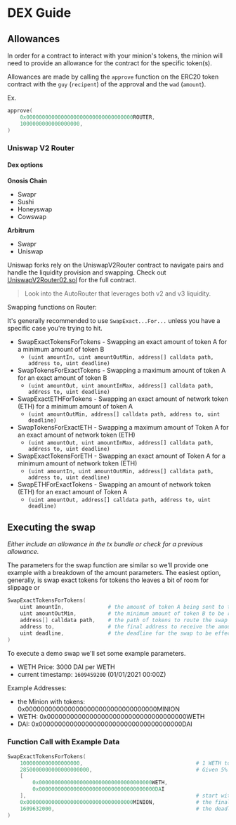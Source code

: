 # DEX Guide

## Allowances

In order for a contract to interact with your minion's tokens, the minion will need to provide an allowance for the contract for the specific token(s).

Allowances are made by calling the `approve` function on the ERC20 token contract with the `guy` (`recipent`) of the approval and the `wad` (`amount`).

Ex.
```s
approve(
    0x0000000000000000000000000000000000ROUTER,
    1000000000000000000,
)
```

### Uniswap V2 Router

#### Dex options 

__Gnosis Chain__
- Swapr
- Sushi
- Honeyswap
- Cowswap

__Arbitrum__
- Swapr
- Uniswap

Uniswap forks rely on the UniswapV2Router contract to navigate pairs and handle the liquidity provision and swapping. Check out [UniswapV2Router02.sol](https://github.com/Uniswap/v2-periphery/blob/master/contracts/UniswapV2Router02.sol) for the full contract.

> Look into the AutoRouter that leverages both v2 and v3 liquidity.

Swapping functions on Router:

It's generally recommended to use `SwapExact...For...` unless you have a specific case you're trying to hit.

- SwapExactTokensForTokens - Swapping an exact amount of token A for a minimum amount of token B
    - `(uint amountIn, uint amountOutMin, address[] calldata path, address to, uint deadline)`
- SwapTokensForExactTokens - Swapping a maximum amount of token A for an exact amount of token B
    - `(uint amountOut, uint amountInMax, address[] calldata path, address to, uint deadline)`
- SwapExactETHForTokens - Swapping an exact amount of network token (ETH) for a minimum amount of token A
    - `(uint amountOutMin, address[] calldata path, address to, uint deadline)`
- SwapTokensForExactETH - Swapping a maximum amount of Token A for an exact amount of network token (ETH)
    - `(uint amountOut, uint amountInMax, address[] calldata path, address to, uint deadline)`
- SwapExactTokensForETH - Swapping an exact amount of Token A for a minimum amount of network token (ETH)
    - `(uint amountIn, uint amountOutMin, address[] calldata path, address to, uint deadline)`
- SwapETHForExactTokens - Swapping an amount of network token (ETH) for an exact amount of Token A
    - `(uint amountOut, address[] calldata path, address to, uint deadline)`

## Executing the swap

_Either include an allowance in the tx bundle or check for a previous allowance._

The parameters for the swap function are similar so we'll provide one example with a breakdown of the amount parameters. The easiest option, generally, is swap exact tokens for tokens tho leaves a bit of room for slippage or 

```s
SwapExactTokensForTokens(
    uint amountIn,              # the amount of token A being sent to the swap
    uint amountOutMin,          # the minimum amount of token B to be received
    address[] calldata path,    # the path of tokens to route the swap through
    address to,                 # the final address to receive the amount of token B
    uint deadline,              # the deadline for the swap to be effective
)
```

To execute a demo swap we'll set some example parameters.
  - WETH Price: 3000 DAI per WETH
  - current timestamp: `1609459200` (01/01/2021 00:00Z)

Example Addresses:
  - the Minion with tokens: 0x0000000000000000000000000000000000MINION 
  - WETH: 0x000000000000000000000000000000000000WETH
  - DAI: 0x0000000000000000000000000000000000000DAI

### Function Call with Example Data

```s
SwapExactTokensForTokens(
    1000000000000000000,                                    # 1 WETH token, 1 * 10 ** 18
    2850000000000000000000,                                 # Given 5% flex of processing time, at least 2850 DAI received
    [
        0x000000000000000000000000000000000000WETH, 
        0x0000000000000000000000000000000000000DAI
    ],                                                      # start with WETH (current token), next step is to DAI
    0x0000000000000000000000000000000000MINION,             # the final address to receive the amount of token B
    1609632000,                                             # the deadline for the swap to be effective
)
```

